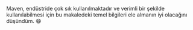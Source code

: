 Maven, endüstride çok sık kullanılmaktadır ve verimli bir şekilde kullanılabilmesi için bu makaledeki temel bilgileri ele almanın iyi olacağını düşündüm. 😄
